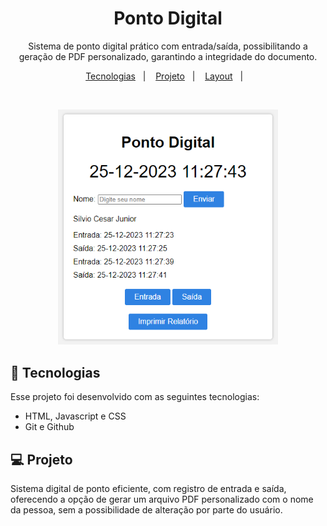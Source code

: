 <h1 align="center"> Ponto Digital </h1>

<p align="center">
Sistema de ponto digital prático com entrada/saída, possibilitando a geração de PDF personalizado, garantindo a integridade do documento.   <br/>
</p>

<p align="center">
  <a href="#-tecnologias">Tecnologias</a>&nbsp;&nbsp;&nbsp;|&nbsp;&nbsp;&nbsp;
  <a href="#-projeto">Projeto</a>&nbsp;&nbsp;&nbsp;|&nbsp;&nbsp;&nbsp;
  <a href="#-layout">Layout</a>&nbsp;&nbsp;&nbsp;|&nbsp;&nbsp;&nbsp;
</p>


<br>

<p align="center">
  <img alt="Projeto" src="pontodigital.png" width="70%">


## 🚀 Tecnologias

Esse projeto foi desenvolvido com as seguintes tecnologias:

- HTML, Javascript e CSS
- Git e Github

## 💻 Projeto

Sistema digital de ponto eficiente, com registro de entrada e saída, oferecendo a opção de gerar um arquivo PDF personalizado com o nome da pessoa, sem a possibilidade de alteração por parte do usuário.
